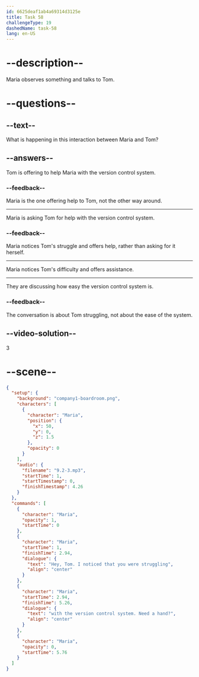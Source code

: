 ```yaml
---
id: 6625deaf1ab4a69314d3125e
title: Task 58
challengeType: 19
dashedName: task-58
lang: en-US
---
```


<!-- (Audio) Maria: Hey, Tom. I noticed that you were struggling with the version control system. Need a hand? -->

# --description--

Maria observes something and talks to Tom.

# --questions--

## --text--

What is happening in this interaction between Maria and Tom?

## --answers--

Tom is offering to help Maria with the version control system.

### --feedback--

Maria is the one offering help to Tom, not the other way around.

---

Maria is asking Tom for help with the version control system.

### --feedback--

Maria notices Tom's struggle and offers help, rather than asking for it herself.

---

Maria notices Tom's difficulty and offers assistance.

---

They are discussing how easy the version control system is.

### --feedback--

The conversation is about Tom struggling, not about the ease of the system.

## --video-solution--

3

# --scene--

```json
{
  "setup": {
    "background": "company1-boardroom.png",
    "characters": [
      {
        "character": "Maria",
        "position": {
          "x": 50,
          "y": 0,
          "z": 1.5
        },
        "opacity": 0
      }
    ],
    "audio": {
      "filename": "9.2-3.mp3",
      "startTime": 1,
      "startTimestamp": 0,
      "finishTimestamp": 4.26
    }
  },
  "commands": [
    {
      "character": "Maria",
      "opacity": 1,
      "startTime": 0
    },
    {
      "character": "Maria",
      "startTime": 1,
      "finishTime": 2.94,
      "dialogue": {
        "text": "Hey, Tom. I noticed that you were struggling",
        "align": "center"
      }
    },
    {
      "character": "Maria",
      "startTime": 2.94,
      "finishTime": 5.26,
      "dialogue": {
        "text": "with the version control system. Need a hand?",
        "align": "center"
      }
    },
    {
      "character": "Maria",
      "opacity": 0,
      "startTime": 5.76
    }
  ]
}
```
